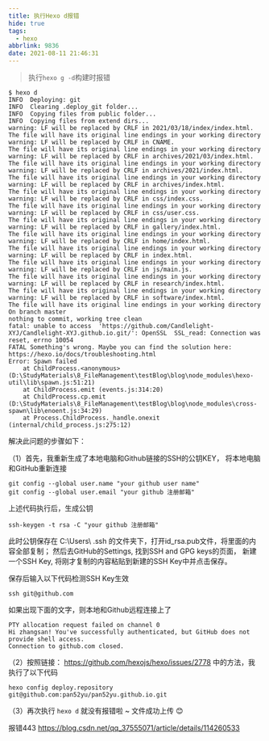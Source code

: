 ```yaml
---
title: 执行Hexo d报错
hide: true
tags:
  - hexo
abbrlink: 9836
date: 2021-08-11 21:46:31
---
```




> 执行`hexo g -d`构建时报错

```shell
$ hexo d
INFO  Deploying: git
INFO  Clearing .deploy_git folder...
INFO  Copying files from public folder...
INFO  Copying files from extend dirs...
warning: LF will be replaced by CRLF in 2021/03/18/index/index.html.
The file will have its original line endings in your working directory
warning: LF will be replaced by CRLF in CNAME.
The file will have its original line endings in your working directory
warning: LF will be replaced by CRLF in archives/2021/03/index.html.
The file will have its original line endings in your working directory
warning: LF will be replaced by CRLF in archives/2021/index.html.
The file will have its original line endings in your working directory
warning: LF will be replaced by CRLF in archives/index.html.
The file will have its original line endings in your working directory
warning: LF will be replaced by CRLF in css/index.css.
The file will have its original line endings in your working directory
warning: LF will be replaced by CRLF in css/user.css.
The file will have its original line endings in your working directory
warning: LF will be replaced by CRLF in gallery/index.html.
The file will have its original line endings in your working directory
warning: LF will be replaced by CRLF in home/index.html.
The file will have its original line endings in your working directory
warning: LF will be replaced by CRLF in index.html.
The file will have its original line endings in your working directory
warning: LF will be replaced by CRLF in js/main.js.
The file will have its original line endings in your working directory
warning: LF will be replaced by CRLF in research/index.html.
The file will have its original line endings in your working directory
warning: LF will be replaced by CRLF in software/index.html.
The file will have its original line endings in your working directory
On branch master
nothing to commit, working tree clean
fatal: unable to access  'https://github.com/Candlelight-XYJ/Candlelight-XYJ.github.io.git/': OpenSSL  SSL_read: Connection was reset, errno 10054
FATAL Something's wrong. Maybe you can find the solution here:  https://hexo.io/docs/troubleshooting.html
Error: Spawn failed
    at ChildProcess.<anonymous>  (D:\StudyMaterials\8_FileManagement\testBlog\blog\node_modules\hexo-util\lib\spawn.js:51:21)
    at ChildProcess.emit (events.js:314:20)
    at ChildProcess.cp.emit  (D:\StudyMaterials\8_FileManagement\testBlog\blog\node_modules\cross-spawn\lib\enoent.js:34:29)
    at Process.ChildProcess._handle.onexit (internal/child_process.js:275:12)

```

解决此问题的步骤如下：

（1）首先，我重新生成了本地电脑和Github链接的SSH的公钥KEY， 将本地电脑和GitHub重新连接

```shell
git config --global user.name "your github user name"
git config --global user.email "your github 注册邮箱"
```

上述代码执行后，生成公钥

```shell
ssh-keygen -t rsa -C "your github 注册邮箱"
```

此时公钥保存在 C:\Users\ .ssh 的文件夹下，打开id_rsa.pub文件，将里面的内容全部复制； 然后去GitHub的Settings, 找到SSH and GPG keys的页面， 新建一个SSH Key, 将刚才复制的内容粘贴到新建的SSH Key中并点击保存。

保存后输入以下代码检测SSH Key生效

```shell
ssh git@github.com
```

如果出现下面的文字，则本地和Github远程连接上了

```shell
PTY allocation request failed on channel 0
Hi zhangsan! You've successfully authenticated, but GitHub does not provide shell access.
Connection to github.com closed.
```

（2）按照链接： https://github.com/hexojs/hexo/issues/2778 中的方法，我执行了以下代码

```shell
hexo config deploy.repository git@github.com:pan52yu/pan52yu.github.io.git
```

（3）再次执行 `hexo d` 就没有报错啦 ~
文件成功上传 😊

报错443
https://blog.csdn.net/qq_37555071/article/details/114260533
